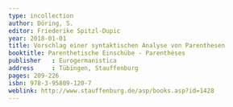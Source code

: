 ```yaml
---
type: incollection
author: Döring, S.
editor: Friederike Spitzl-Dupic
year: 2018-01-01
title: Vorschlag einer syntaktischen Analyse von Parenthesen
booktitle: Parenthetische Einschübe - Parenthèses
publisher   : Eurogermanistica
address     : Tübingen, Stauffenburg
pages: 209-226
isbn: 978-3-95809-120-7
weblink: http://www.stauffenburg.de/asp/books.asp?id=1428
---
```

